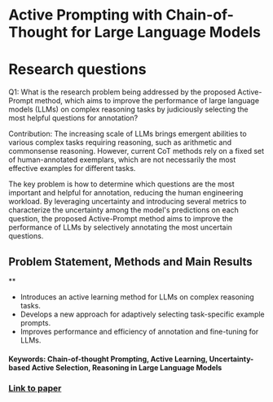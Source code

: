 # Active Prompting with Chain-of-Thought for Large Language Models

# Research questions
Q1: What is the research problem being addressed by the proposed Active-Prompt method, which aims to improve the performance of large language models (LLMs) on complex reasoning tasks by judiciously selecting the most helpful questions for annotation?

Contribution: The increasing scale of LLMs brings emergent abilities to various complex tasks requiring reasoning, such as arithmetic and commonsense reasoning. However, current CoT methods rely on a fixed set of human-annotated exemplars, which are not necessarily the most effective examples for different tasks.

The key problem is how to determine which questions are the most important and helpful for annotation, reducing the human engineering workload. By leveraging uncertainty and introducing several metrics to characterize the uncertainty among the model's predictions on each question, the proposed Active-Prompt method aims to improve the performance of LLMs by selectively annotating the most uncertain questions.

## Problem Statement, Methods and Main Results
**
* Introduces an active learning method for LLMs on complex reasoning tasks.
* Develops a new approach for adaptively selecting task-specific example prompts.
* Improves performance and efficiency of annotation and fine-tuning for LLMs.

#### Keywords: Chain-of-thought Prompting, Active Learning, Uncertainty-based Active Selection, Reasoning in Large Language Models


### [Link to paper](https://arxiv.org/abs/2302.12246)
        